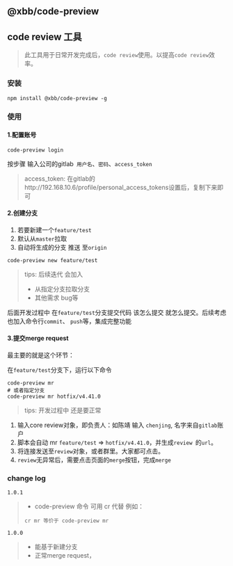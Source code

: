 ## @xbb/code-preview

## code review 工具
> 此工具用于日常开发完成后，```code review```使用。以提高```code review```效率。

### 安装
```
npm install @xbb/code-preview -g
```

### 使用
#### 1.配置账号
```
code-preview login
```
按步骤 输入公司的gitlab``` 用户名```、```密码```、```access_token```
> access_token: 在gitlab的http://192.168.10.6/profile/personal_access_tokens设置后，复制下来即可

#### 2.创建分支
1. 若要新建一个``` feature/test ```
2. 默认从``` master ```拉取
3. 自动将生成的分支 推送 至``` origin ```
```
code-preview new feature/test
```

> tips: 后续迭代 会加入 
> + 从指定分支拉取分支
> + 其他需求 bug等 

后面开发过程中 在``` feature/test ```分支提交代码 该怎么提交 就怎么提交。后续考虑也加入命令行```commit```、 ```push```等，集成完整功能

#### 3.提交merge request
最主要的就是这个环节：

在``` feature/test ```分支下，运行以下命令
```
code-preview mr
# 或者指定分支
code-preview mr hotfix/v4.41.0
```
> tips: 开发过程中 还是要正常
1. 输入core review对象，即负责人：如陈靖 输入 ```chenjing```, 名字来自```gitlab```账户
2. 脚本会自动 mr ``` feature/test ``` => ```hotfix/v4.41.0```，并生成```review ```的```url```。
3. 将连接发送至```review```对象，或者群里。大家都可点击。
4. ```review```无异常后，需要点击页面的```merge```按钮，完成```merge```


### change log
```1.0.1```
> + code-preview 命令 可用 cr 代替
> 例如：
>
>```
>cr mr 等价于 code-preview mr
>```

```1.0.0```
> + 能基于新建分支
> + 正常merge request，